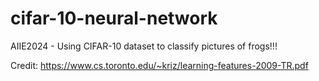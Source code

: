 # cifar-10-neural-network
AIIE2024 - Using CIFAR-10 dataset to classify pictures of frogs!!!

Credit:
https://www.cs.toronto.edu/~kriz/learning-features-2009-TR.pdf
